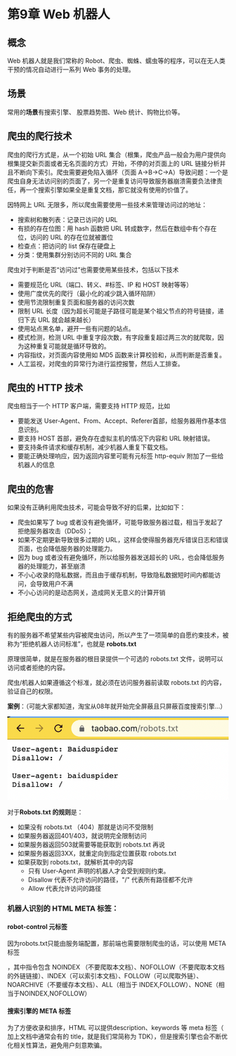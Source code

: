 # 第9章 Web 机器人

## 概念

Web 机器人就是我们常称的 Robot、爬虫、蜘蛛、蠕虫等的程序，可以在无人类干预的情况自动进行一系列
Web 事务的处理。

## **场景**

常用的**场景**有搜索引擎、 股票趋势图、Web 统计、购物比价等。

## 爬虫的爬行技术

爬虫的爬行方式是，从一个初始 URL 集合（根集，爬虫产品一般会为用户提供向根集提交新页面或者无名页面的方式）开始，不停的对页面上的
URL 链接分析并且不断向下索引。爬虫需要避免陷入循环（页面
A->B->C->A）导致问题：一个是爬虫自身无法访问别的页面了，另一个是重复访问导致服务器崩溃需要负法律责任，再一个搜索引擎如果全是重复文档，那它就没有使用的价值了。

因特网上 URL 无限多，所以爬虫需要使用一些技术来管理访问过的地址：

- 搜索树和散列表：记录已访问的 URL
- 有损的存在位图：用 hash 函数把 URL 转成数字，然后在数组中有个存在位，访问的 URL 的存在位就被置位
- 检查点：把访问的 list 保存在硬盘上
- 分类：使用集群分别访问不同的 URL 集合

爬虫对于判断是否“访问过”也需要使用某些技术，包括以下技术

- 需要规范化 URL（端口、转义、#标签、IP 和 HOST 映射等等）
- 使用广度优先的爬行（最小化的减少跳入循环陷阱）
- 使用节流限制重复页面和服务器的访问次数
- 限制 URL 长度（因为超长可能是子路径可能是某个祖父节点的符号链接，递归下去 URL 就会越来越长）
- 使用站点黑名单，避开一些有问题的站点。
- 模式检测，检测 URL 中重复字段次数，有字段重复超过两三次的就爬取，因为这种重复可能就是循环导致的。
- 内容指纹，对页面内容使用如 MD5 函数来计算校验和，从而判断是否重复。
- 人工监视，对爬虫的异常行为进行监控报警，然后人工排查。

## 爬虫的 HTTP 技术

爬虫相当于一个 HTTP 客户端，需要支持 HTTP 规范，比如

- 要能发送 User-Agent、From、Accept、Referer首部，给服务器用作基本信息识别。
- 要支持 HOST 首部，避免存在虚拟主机的情况下内容和 URL 映射错误。
- 要支持条件请求和缓存机制，减少机器人重复下载文档。
- 要能正确处理响应，因为返回内容里可能有元标签 http-equiv 附加了一些给机器人的信息

## 爬虫的危害

如果没有正确利用爬虫技术，可能会导致不好的后果，比如如下：

- 爬虫如果写了 bug 或者没有避免循环，可能导致服务器过载，相当于发起了拒绝服务器攻击（DDoS）；
- 如果不定期更新导致很多过期的 URL，这样会使得服务器充斥错误日志和错误页面，也会降低服务器的处理能力。
- 因为 bug 或者没有避免循环，所以给服务器发送超长的 URL，也会降低服务器的处理能力，甚至崩溃
- 不小心收录的隐私数据，而且由于缓存机制，导致隐私数据短时间内都能访问，会导致用户不满
- 不小心访问的是动态网关，造成网关无意义的计算开销

## 拒绝爬虫的方式

有的服务器不希望某些内容被爬虫访问，所以产生了一项简单的自愿约束技术，被称为“拒绝机器人访问标准”，也就是
**robots.txt**

原理很简单，就是在服务器的根目录提供一个可选的 robots.txt 文件，说明可以访问或者拒绝的内容。

爬虫/机器人如果遵循这个标准，就必须在访问服务器前读取
robots.txt 的内容，验证自己的权限。

**案例**：（可能大家都知道，淘宝从08年就开始完全屏蔽且只屏蔽百度搜索引擎…）

![%E7%AC%AC9%E7%AB%A0%20Web%20%E6%9C%BA%E5%99%A8%E4%BA%BA%2002175a097ba744b1856bb01997ae6a77/Untitled.png](%E7%AC%AC9%E7%AB%A0%20Web%20%E6%9C%BA%E5%99%A8%E4%BA%BA%2002175a097ba744b1856bb01997ae6a77/Untitled.png)

对于**Robots.txt 的规则**是：

- 如果没有 robots.txt （404）那就是访问不受限制
- 如果服务器返回401/403，就说明完全限制访问
- 如果服务器返回503就需要等能获取到 robots.txt 再说
- 如果服务器返回3XX，就重定向到指定位置获取 robots.txt
- 如果获取到 robots.txt，就解析其中的内容
    - 只有 User-Agent 声明的机器人才会受到规则约束。
    - Disallow 代表不允许访问的路径，"/" 代表所有路径都不允许
    - Allow 代表允许访问的路径

### 机器人识别的 HTML META 标签：

#### robot-control 元标签

因为robots.txt只能由服务端配置，那前端也需要限制爬虫的话，可以使用 META 标签

<meta name="robots"
content=[指令列表]>，其中指令包含
NOINDEX （不要爬取本文档）、NOFOLLOW（不要爬取本文档的外链链接）、INDEX（可以索引本文档）、FOLLOW（可以爬取外链）、NOARCHIVE（不要缓存本文档）、ALL（相当于
INDEX,FOLLOW）、NONE（相当于NOINDEX,NOFOLLOW）

#### 搜索引擎的 META 标签

为了方便收录和排序，HTML 可以提供description、keywords 等 meta 标签（ 加上文档中通常会有的 title，就是我们常简称为
TDK），但是搜索引擎也会不断优化相关性算法，避免用户刻意欺骗。
